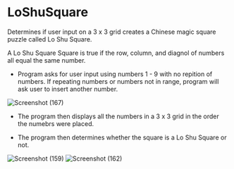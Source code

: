 # LoShuSquare
Determines if user input on a 3 x 3 grid creates a Chinese magic square puzzle called Lo Shu Square.

A Lo Shu Square Square is true if the row, column, and diagnol of numbers all equal the same number.

- Program asks for user input using numbers 1 - 9 with no repition of numbers. If repeating numbers or numbers not in range, program will ask user to insert another number.

![Screenshot (167)](https://user-images.githubusercontent.com/79016565/137794200-631af39c-6fc4-48c9-87d0-6c970e09df2b.png)

- The program then displays all the numbers in a 3 x 3 grid in the order the numebrs were placed.

- The program then determines whether the square is a Lo Shu Square or not.

![Screenshot (159)](https://user-images.githubusercontent.com/79016565/137794473-960dd61f-7065-4dc6-ad34-102cece133d3.png)    ![Screenshot (162)](https://user-images.githubusercontent.com/79016565/137794499-a1f5514c-5cb2-40a8-a287-595a4ffe3487.png)





